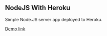 ## NodeJS With Heroku

Simple Node.JS server app deployed to Heroku.


<a href="https://herokuservertest.herokuapp.com/">Demo link</a>

